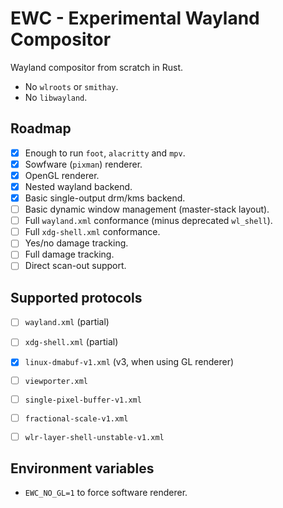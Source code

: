 # EWC - Experimental Wayland Compositor

Wayland compositor from scratch in Rust.

- No `wlroots` or `smithay`.
- No `libwayland`.

## Roadmap

- [x] Enough to run `foot`, `alacritty` and `mpv`.
- [x] Sowfware (`pixman`) renderer.
- [x] OpenGL renderer.
- [x] Nested wayland backend.
- [x] Basic single-output drm/kms backend.
- [ ] Basic dynamic window management (master-stack layout).
- [ ] Full `wayland.xml` conformance (minus deprecated `wl_shell`).
- [ ] Full `xdg-shell.xml` conformance.
- [ ] Yes/no damage tracking.
- [ ] Full damage tracking.
- [ ] Direct scan-out support.

## Supported protocols

- [ ] `wayland.xml` (partial)
- [ ] `xdg-shell.xml` (partial)
- [x] `linux-dmabuf-v1.xml` (v3, when using GL renderer)
- [ ] `viewporter.xml`
- [ ] `single-pixel-buffer-v1.xml`
- [ ] `fractional-scale-v1.xml`
- [ ] `wlr-layer-shell-unstable-v1.xml`


## Environment variables

- `EWC_NO_GL=1` to force software renderer.
